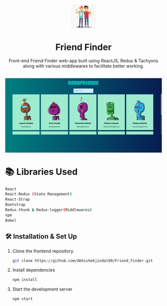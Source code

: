 <div align="center">
  <img alt="Logo" src="public/243-2436343_boy-best-friends-cartoon-friends-png-transparent-png.png" width="80" />
</div>
<h1 align="center">
  Friend Finder
</h1>
<p align="center">
 Front-end Friend Finder web-app built using ReactJS, Redux & Tachyons along with various middlewares to facilitate better working.
</p>
<br>
<img src="public/robofriends-demo.png" width = 600px/>

# 📚 Libraries Used

```bash
React
React-Redux (State Management) 
React-Strap
Bootstrap
Redux-thunk & Redux-logger(Middlewares)
npm
Babel
```

## 🛠 Installation & Set Up

1. Clone the frontend repository.

   ```bash
   git clone https://github.com/Abhishekjindal09/Friend_Finder.git
   ```

2. Install dependencies

   ```bash
   npm install
   ```

3. Start the development server

   ```bash
   npm start
   ```
